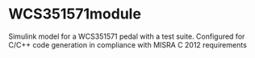 # WCS351571module
Simulink model for a WCS351571 pedal with a test suite. Configured for C/C++ code generation in compliance with MISRA C 2012 requirements
